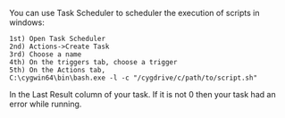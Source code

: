 You can use Task Scheduler to scheduler the execution of scripts in windows:

	1st) Open Task Scheduler
	2nd) Actions->Create Task
	3rd) Choose a name
	4th) On the triggers tab, choose a trigger
	5th) On the Actions tab,
	C:\cygwin64\bin\bash.exe -l -c "/cygdrive/c/path/to/script.sh"


In the Last Result column of your task. If it is not 0 then your task had an error while running.
